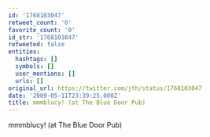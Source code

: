 ```yaml
---
id: '1768103047'
retweet_count: '0'
favorite_count: '0'
id_str: '1768103047'
retweeted: false
entities:
  hashtags: []
  symbols: []
  user_mentions: []
  urls: []
original_url: https://twitter.com/jth/status/1768103047
date: '2009-05-11T23:39:25.000Z'
title: mmmblucy! (at The Blue Door Pub)
---
```


mmmblucy! (at The Blue Door Pub)
